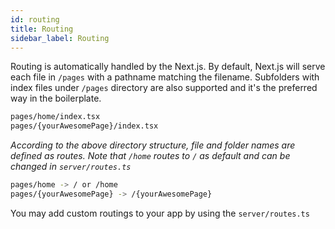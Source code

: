 ```yaml
---
id: routing
title: Routing
sidebar_label: Routing
---
```



Routing is automatically handled by the Next.js. By default, Next.js will serve each file in `/pages` with a pathname matching the filename. Subfolders with index files under `/pages` directory are also supported and it's the preferred way in the boilerplate.
<br>

```sh
pages/home/index.tsx
pages/{yourAwesomePage}/index.tsx
```

*According to the above directory structure, file and folder names are defined as routes.*
*Note that `/home` routes to `/` as default and can be changed in `server/routes.ts`*

```sh
pages/home -> / or /home
pages/{yourAwesomePage} -> /{yourAwesomePage}
```

You may add custom routings to your app by using the `server/routes.ts`
